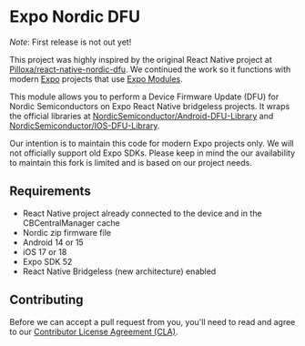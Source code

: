 # Expo Nordic DFU

*Note*: First release is not out yet!

This project was highly inspired by the original React Native project at [Pilloxa/react-native-nordic-dfu](https://github.com/Pilloxa/react-native-nordic-dfu). We continued the work so it functions with modern [Expo](http://expo.dev/) projects that use [Expo Modules](https://docs.expo.dev/modules/overview/).

This module allows you to perform a Device Firmware Update (DFU) for Nordic Semiconductors on Expo React Native bridgeless projects. It wraps the official libraries at [NordicSemiconductor/Android-DFU-Library](https://github.com/NordicSemiconductor/Android-DFU-Library) and [NordicSemiconductor/IOS-DFU-Library](https://github.com/NordicSemiconductor/IOS-DFU-Library).

Our intention is to maintain this code for modern Expo projects only. We will not officially support old Expo SDKs. Please keep in mind the our availability to maintain this fork is limited and is based on our project needs.

## Requirements

- React Native project already connected to the device and in the CBCentralManager cache
- Nordic zip firmware file
- Android 14 or 15
- iOS 17 or 18
- Expo SDK 52
- React Native Bridgeless (new architecture) enabled

## Contributing

Before we can accept a pull request from you, you'll need to read and agree to our [Contributor License Agreement (CLA)](https://github.com/getquip/expo-nordic-dfu/blob/main/CONTRIBUTING.md). 
